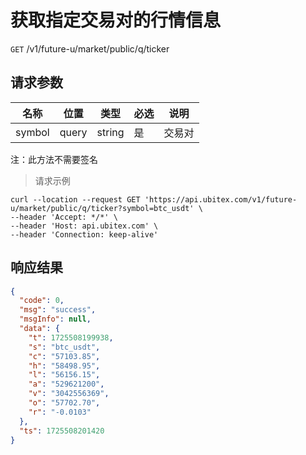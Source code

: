 # 获取指定交易对的行情信息

`GET` /v1/future-u/market/public/q/ticker

## 请求参数

| 名称     | 位置    | 类型     | 必选 | 说明  |
|--------|-------|--------|----|-----|
| symbol | query | string | 是  | 交易对 |

注：此方法不需要签名

> 请求示例

```shell
curl --location --request GET 'https://api.ubitex.com/v1/future-u/market/public/q/ticker?symbol=btc_usdt' \
--header 'Accept: */*' \
--header 'Host: api.ubitex.com' \
--header 'Connection: keep-alive'
```

## 响应结果

```json
{
  "code": 0,
  "msg": "success",
  "msgInfo": null,
  "data": {
    "t": 1725508199938,
    "s": "btc_usdt",
    "c": "57103.85",
    "h": "58498.95",
    "l": "56156.15",
    "a": "529621200",
    "v": "3042556369",
    "o": "57702.70",
    "r": "-0.0103"
  },
  "ts": 1725508201420
}
```

